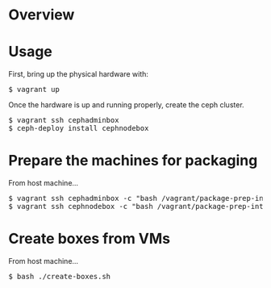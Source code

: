 # Overview

# Usage

First, bring up the physical hardware with:

<pre>
$ vagrant up
</pre>

Once the hardware is up and running properly, create the ceph cluster.

<pre>
$ vagrant ssh cephadminbox
$ ceph-deploy install cephnodebox
</pre>

# Prepare the machines for packaging

From host machine...

<pre>
$ vagrant ssh cephadminbox -c "bash /vagrant/package-prep-internal.sh"
$ vagrant ssh cephnodebox -c "bash /vagrant/package-prep-internal.sh"
</pre>

# Create boxes from VMs

From host machine...

<pre>
$ bash ./create-boxes.sh
</pre>
